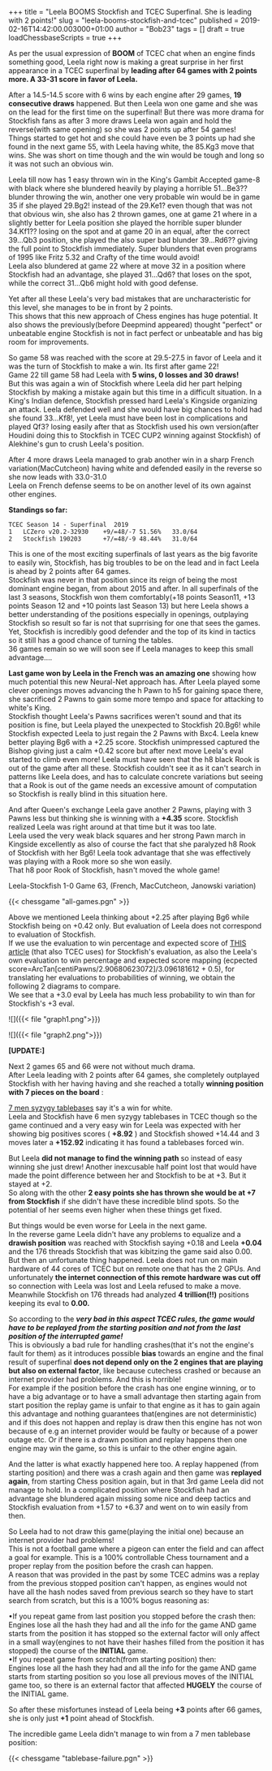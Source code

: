 +++
title = "Leela BOOMS Stockfish and TCEC Superfinal. She is leading with 2 points!"
slug = "leela-booms-stockfish-and-tcec"
published = 2019-02-16T14:42:00.003000+01:00
author = "Bob23"
tags = []
draft = true
loadChessbaseScripts = true
+++


As per the usual expression of **BOOM** of TCEC chat when an engine finds
something good, Leela right now is making a great surprise in her first
appearance in a TCEC superfinal by **leading after 64 games with 2 points
more. A 33-31 score in favor of Leela.**

<!--more-->

After a 14.5-14.5 score with 6 wins by each engine after 29 games, **19
consecutive draws** happened. But then Leela won one game and she was on the
lead for the first time on the superfinal! But there was more drama for
Stockfish fans as after 3 more draws Leela won again and hold the reverse(with
same opening) so she was 2 points up after 54 games!  
Things started to get hot and she could have even be 3 points up had she found
in the next game 55, with Leela having white, the 85.Kg3 move that wins. She
was short on time though and the win would be tough and long so it was not
such an obvious win.

Leela till now has 1 easy thrown win in the King's Gambit Accepted game-8 with
black where she blundered heavily by playing a horrible 51...Be3?? blunder
throwing the win, another one very probable win would be in game 35 if she
played 29.Bg2! instead of the 29.Ke1? even though that was not that obvious
win, she also has 2 thrown games, one at game 21 where in a slightly better
for Leela position she played the horrible super blunder 34.Kf1?? losing on
the spot and at game 20 in an equal, after the correct 39...Qb3 position, she
played the also super bad blunder 39...Rd6?? giving the full point to
Stockfish immediately. Super blunders that even programs of 1995 like Fritz
5.32 and Crafty of the time would avoid!  
Leela also blundered at game 22 where at move 32 in a position where Stockfish
had an advantage, she played 31...Qd6? that loses on the spot, while the
correct 31...Qb6 might hold with good defense.

Yet after all these Leela's very bad mistakes that are uncharacteristic for
this level, she manages to be in front by 2 points.  
This shows that this new approach of Chess engines has huge potential. It also
shows the previously(before Deepmind appeared) thought "perfect" or unbeatable
engine Stockfish is not in fact perfect or unbeatable and has big room for
improvements.

So game 58 was reached with the score at 29.5-27.5 in favor of Leela and it
was the turn of Stockfish to make a win. Its first after game 22!  
Game 22 till game 58 had Leela with **5 wins, 0 losses and 30 draws!**  
But this was again a win of Stockfish where Leela did her part helping
Stockfish by making a mistake again but this time in a difficult situation. In
a King's Indian defence, Stockfish pressed hard Leela's Kingside organizing an
attack. Leela defended well and she would have big chances to hold had she
found 33...Kf8!, yet Leela must have been lost in complications and played
Qf3? losing easily after that as Stockfish used his own version(after Houdini
doing this to Stockfish in TCEC CUP2 winning against Stockfish) of Alekhine's
gun to crush Leela's position.

After 4 more draws Leela managed to grab another win in a sharp French
variation(MacCutcheon) having white and defended easily in the reverse so she
now leads with 33.0-31.0  
Leela on French defense seems to be on another level of its own against other
engines.

 **Standings so far:**

    TCEC Season 14 - Superfinal  2019  
    1   LCZero v20.2-32930    +9/=48/-7 51.56%   33.0/64  
    2   Stockfish 190203      +7/=48/-9 48.44%   31.0/64

This is one of the most exciting superfinals of last years as the big favorite
to easily win, Stockfish, has big troubles to be on the lead and in fact Leela
is ahead by 2 points after 64 games.  
Stockfish was never in that position since its reign of being the most
dominant engine began, from about 2015 and after. In all superfinals of the
last 3 seasons, Stockfish won them comfortably(+18 points Season11, +13 points
Season 12 and +10 points last Season 13) but here Leela shows a better
understanding of the positions especially in openings, outplaying Stockfish so
result so far is not that suprrising for one that sees the games. Yet,
Stockfish is incredibly good defender and the top of its kind in tactics so it
still has a good chance of turning the tables.  
36 games remain so we will soon see if Leela manages to keep this small
advantage....

**Last game won by Leela in the French was an amazing one** showing how
much potential this new Neural-Net approach has. After Leela played some
clever openings moves advancing the h Pawn to h5 for gaining space there, she
sacrificed 2 Pawns to gain some more tempo and space for attacking to white's
King.  
Stockfish thought Leela's Pawns sacrifices weren't sound and that its position
is fine, but Leela played the unexpected to Stockfish 20.Bg6! while Stockfish
expected Leela to just regain the 2 Pawns with Bxc4. Leela knew better playing
Bg6 with a +2.25 score. Stockfish unimpressed captured the Bishop giving just
a calm +0.42 score but after next move Leela's eval started to climb even
more! Leela must have seen that the h8 black Rook is out of the game after all
these. Stockfish couldn't see it as it can't search in patterns like Leela
does, and has to calculate concrete variations but seeing that a Rook is out
of the game needs an excessive amount of computation so Stockfish is really
blind in this situation here.

And after Queen's exchange Leela gave another 2 Pawns, playing with 3 Pawns
less but thinking she is winning with a **+4.35** score. Stockfish realized
Leela was right around at that time but it was too late.  
Leela used the very weak black squares and her strong Pawn march in Kingside
excellently as also of course the fact that she paralyzed h8 Rook of Stockfish
with her Bg6! Leela took advantage that she was effectively was playing with a
Rook more so she won easily.  
That h8 poor Rook of Stockfish, hasn't moved the whole game!

Leela-Stockfish 1-0 Game 63, (French, MacCutcheon, Janowski variation)

{{< chessgame "all-games.pgn" >}}

Above we mentioned Leela thinking about +2.25 after playing Bg6 while
Stockfish being on +0.42 only. But evaluation of Leela does not correspond to
evaluation of Stockfish.  
If we use the evaluation to win percentage and expected score of [THIS
article](https://www.chessprogramming.org/Pawn_Advantage,_Win_Percentage,_and_Elo)
(that also TCEC uses) for Stockfish's evaluation, as also the Leela's own
evaluation to win percentage and expected score mapping (ecpected
score=ArcTan[centiPawns/2.90680623072]/3.096181612 + 0.5), for translating her
evaluations to probabilities of winning, we obtain the following 2 diagrams to
compare.  
We see that a +3.0 eval by Leela has much less probability to win than for
Stockfish's +3 eval.

![]({{< file "graph1.png">}})

![]({{< file "graph2.png">}})

 **[UPDATE:]**

Next 2 games 65 and 66 were not without much drama.  
After Leela leading with 2 points after 64 games, she completely outplayed
Stockfish with her having having and she reached a totally **winning position
with 7 pieces on the board** :

[7 men syzygy tablebases](https://syzygy-tables.info/?fen=8/2b1k3/8/2pP4/2P3N1/5K2/8/8_b_-_-_0_1) say it's a win for
white.  
Leela and Stockfish have 6 men syzygy tablebases in TCEC though so the game
continued and a very easy win for Leela was expected with her showing big
positives scores ( **+8.92** ) and Stockfish showed +14.44 and 3 moves later a
**+152.92** indicating it has found a tablebases forced win.

But Leela **did not manage to find the winning path** so instead of easy
winning she just drew! Another inexcusable half point lost that would have
made the point difference between her and Stockfish to be at +3. But it stayed
at +2.  
So along with the other **2 easy points she has thrown she would be at +7 from
Stockfish** if she didn't have these incredible blind spots. So the potential
of her seems even higher when these things get fixed.

But things would be even worse for Leela in the next game.  
In the reverse game Leela didn't have any problems to equalize and a **drawish
position** was reached with Stockfish saying +0.18 and Leela **+0.04** and the
176 threads Stockfish that was kibitzing the game said also 0.00.  
But then an unfortunate thing happened. Leela does not run on main hardware of
44 cores of TCEC but on remote one that has the 2 GPUs. And unfortunately
**the internet connection of this remote hardware was cut off** so connection
with Leela was lost and Leela refused to make a move.  
Meanwhile Stockfish on 176 threads had analyzed **4 trillion(!!)** positions
keeping its eval to **0.00.**

So according to the **_very bad in this aspect TCEC rules, the game would have
to be replayed from the starting position and not from the last position of
the interrupted game!_**  
This is obviously a bad rule for handling crashes(that it's not the engine's
fault for them) as it introduces possible **bias** towards an engine and the
final result of superfinal **does not depend only on the 2 engines that are
playing but also on external factor**, like because cutechess crashed or
because an internet provider had problems. And this is horrible!  
For example if the position before the crash has one engine winning, or to
have a big advantage or to have a small advantage then starting again from
start position the replay game is unfair to that engine as it has to gain
again this advantage and nothing guarantees that(engines are not
deterministic) and if this does not happen and replay is draw then this engine
has not won because of e.g an internet provider would be faulty or because of
a power outage etc. Or if there is a drawn position and replay happens then
one engine may win the game, so this is unfair to the other engine again.

And the latter is what exactly happened here too. A replay happened (from
starting position) and there was a crash again and then game was **replayed
again**, from starting Chess position again, but in that 3rd game Leela did
not manage to hold. In a complicated position where Stockfish had an advantage
she blundered again missing some nice and deep tactics and Stockfish
evaluation from +1.57 to +6.37 and went on to win easily from then.

So Leela had to not draw this game(playing the initial one) because an
internet provider had problems!  
This is not a football game where a pigeon can enter the field and can affect
a goal for example. This is a 100% controllable Chess tournament and a proper
replay from the position before the crash can happen.  
A reason that was provided in the past by some TCEC admins was a replay from
the previous stopped position can't happen, as engines would not have all the
hash nodes saved from previous search so they have to start search from
scratch, but this is a 100% bogus reasoning as:

•If you repeat game from last position you stopped before the crash then:  
Engines lose all the hash they had and all the info for the game AND game
starts from the position it has stopped so the external factor will only
affect in a small way(engines to not have their hashes filled from the
position it has stopped) the course of the **INITIAL** game.  
•If you repeat game from scratch(from starting position) then:  
Engines lose all the hash they had and all the info for the game AND game
starts from starting position so you lose all previous moves of the INITIAL
game too, so there is an external factor that affected **HUGELY** the course
of the INITIAL game.

So after these misfortunes instead of Leela being **+3** points after 66
games, she is only just **+1** point ahead of Stockfish.

The incredible game Leela didn't manage to win from a 7 men tablebase
position:

{{< chessgame "tablebase-failure.pgn" >}}

